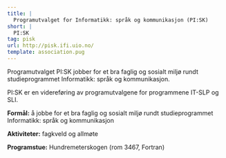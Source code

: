 ```yaml
---
title: |
  Programutvalget for Informatikk: språk og kommunikasjon (PI:SK)
short: |
  PI:SK
tag: pisk
url: http://pisk.ifi.uio.no/
template: association.pug
---
```


Programutvalget PI:SK jobber for et bra faglig og sosialt miljø rundt studieprogrammet Informatikk: språk og kommunikasjon.

PI:SK er en videreføring av programutvalgene for programmene IT-SLP og SLI.

**Formål:** å jobbe for et bra faglig og sosialt miljø rundt studieprogrammet Informatikk: språk og kommunikasjon

**Aktiviteter:** fagkveld og allmøte

**Programstue:** Hundremeterskogen (rom 3467, Fortran)